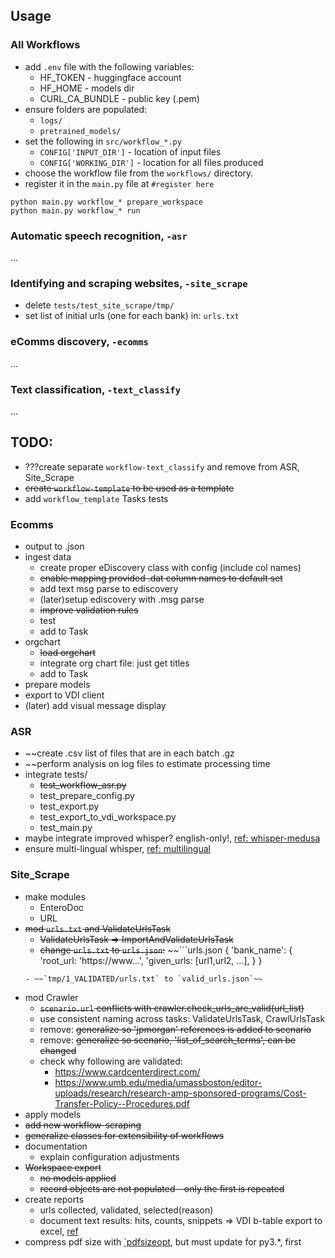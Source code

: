 


## Usage

### All Workflows

* add `.env` file with the following variables: 
    - HF_TOKEN - huggingface account
    - HF_HOME - models dir
    - CURL_CA_BUNDLE - public key (.pem)
* ensure folders are populated:
    - `logs/`
    - `pretrained_models/`
* set the following in `src/workflow_*.py`
    - `CONFIG['INPUT_DIR']` - location of input files
    - `CONFIG['WORKING_DIR']` - location for all files produced
* choose the workflow file from the `workflows/` directory.
* register it in the `main.py` file at `#register here`

```
python main.py workflow_* prepare_workspace
python main.py workflow_* run
```


### Automatic speech recognition, `-asr`

...


### Identifying and scraping websites, `-site_scrape`

* delete `tests/test_site_scrape/tmp/`
* set list of initial urls (one for each bank) in: `urls.txt`


### eComms discovery, `-ecomms`

...


### Text classification, `-text_classify`

...





## TODO:

* ???create separate `workflow-text_classify` and remove from ASR, Site_Scrape
* ~~create `workflow-template` to be used as a template~~
* add `workflow_template` Tasks tests


### Ecomms

* output to .json
* ingest data
  - create proper eDiscovery class with config (include col names)
  - ~~enable mapping provided .dat column names to default set~~
  - add text msg parse to ediscovery
  - (later)setup ediscovery with .msg parse
  - ~~improve validation rules~~
  - test
  - add to Task
* orgchart
  - ~~load orgchart~~
  - integrate org chart file: just get titles
  - add to Task
* prepare models
* export to VDI client
* (later) add visual message display


### ASR

* ~~create .csv list of files that are in each batch .gz
* ~~perform analysis on log files to estimate processing time
* integrate tests/
  - ~~test_workflow_asr.py~~
  - test_prepare_config.py
  - test_export.py
  - test_export_to_vdi_workspace.py
  - test_main.py
* maybe integrate improved whisper? english-only!, [ref: whisper-medusa](https://huggingface.co/aiola/whisper-medusa-v1)
* ensure multi-lingual whisper, [ref: multilingual](https://huggingface.co/openai/whisper-large-v3)


### Site_Scrape

* make modules
  - EnteroDoc
  - URL
* ~~mod  `urls.txt` and ValidateUrlsTask~~
  - ~~ValidateUrlsTask => ImportAndValidateUrlsTask~~
  - ~~change `urls.txt` to `urls.json`:~~
  ~~```urls.json
  {
  'bank_name': {
    'root_url: 'https://www...',
    'given_urls: [url1,url2, ...],
    }
  }
  ```~~
  - ~~`tmp/1_VALIDATED/urls.txt` to `valid_urls.json`~~
* mod Crawler
  - ~~`scenario.url` conflicts with crawler.check_urls_are_valid(url_list)~~
  - use consistent naming across tasks: ValidateUrlsTask, CrawlUrlsTask
  - remove: ~~generalize so 'jpmorgan' references is added to scenario~~
  - remove: ~~generalize so scenario, 'list_of_search_terms', can be changed~~
  - check why following are validated:
    + https://www.cardcenterdirect.com/
    + https://www.umb.edu/media/umassboston/editor-uploads/research/research-amp-sponsored-programs/Cost-Transfer-Policy--Procedures.pdf
* apply models
* ~~add new workflow-scraping~~
* ~~generalize classes for extensibility of workflows~~
* documentation
  - explain configuration adjustments
* ~~Workspace export~~
  - ~~no models applied~~
  - ~~record objects are not populated - only the first is repeated~~
* create reports
  - urls collected, validated, selected(reason)
  - document text results: hits, counts, snippets => VDI b-table export to excel, [ref](https://stackoverflow.com/questions/71465593/exporting-bootstrap-table-to-excel-or-pdf)
* compress pdf size with [`pdfsizeopt](https://github.com/pts/pdfsizeopt), but must update for py3.*, first